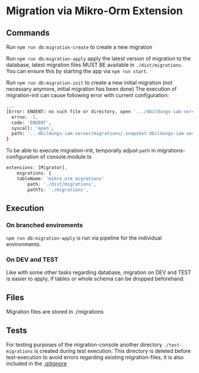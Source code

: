# Migration via Mikro-Orm Extension

## Commands

Run `npm run db:migration-create` to create a new migration

Run `npm run db:migration-apply` apply the latest version of migration to the database, latest migration files MUST BE available in `./dist/migrations`.
You can ensure this by starting the app via `npm run start`.

Run `npm run db:migration-init` to create a new initial migration (not necessary anymore, initial migration has been done)
The execution of migration-init can cause following error with current configuration:
```bash
...
[Error: ENOENT: no such file or directory, open '.../dbildungs-iam-server/migrations/.snapshot-dbildungs-iam-server.json'] {
  errno: -2,
  code: 'ENOENT',
  syscall: 'open',
  path: '...dbildungs-iam-server/migrations/.snapshot-dbildungs-iam-server.json'
}
```

To be able to execute migration-init, temporally adjust `path` in migrations-configuration of console.module.ts
```typescript
extensions: [Migrator],
    migrations: {
    tableName: 'mikro_orm_migrations'
        path: './dist/migrations',
        pathTs: './migrations',
```

## Execution

### On branched enviroments
`npm run db:migration-apply` is run via pipeline for the individual environments.

### On DEV and TEST
Like with some other tasks regarding database, migration on DEV and TEST is easier to apply, if tables or whole schema can be dropped beforehand.


## Files

Migration files are stored in ./migrations

## Tests

For testing purposes of the migration-console another directory `./test-migrations` is created during test execution.
This directory is deleted before test-execution to avoid errors regarding existing migration-files, it is also included in the [.gitignore](./../.gitignore)
